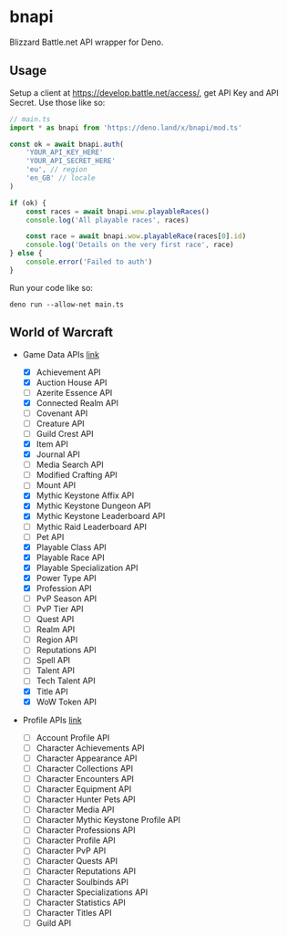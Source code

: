 # bnapi

Blizzard Battle.net API wrapper for Deno.

## Usage

Setup a client at https://develop.battle.net/access/, get API Key and API Secret. Use those like so:

```ts
// main.ts
import * as bnapi from 'https://deno.land/x/bnapi/mod.ts'

const ok = await bnapi.auth(
    'YOUR_API_KEY_HERE'
    'YOUR_API_SECRET_HERE'
    'eu', // region
    'en_GB' // locale
)

if (ok) {
    const races = await bnapi.wow.playableRaces()
    console.log('All playable races', races)

    const race = await bnapi.wow.playableRace(races[0].id)
    console.log('Details on the very first race', race)
} else {
    console.error('Failed to auth')
}
```

Run your code like so:

```
deno run --allow-net main.ts
```

## World of Warcraft

- Game Data APIs [link](https://develop.battle.net/documentation/world-of-warcraft/game-data-apis)

    - [x] Achievement API
    - [x] Auction House API
    - [ ] Azerite Essence API
    - [x] Connected Realm API
    - [ ] Covenant API
    - [ ] Creature API
    - [ ] Guild Crest API
    - [x] Item API
    - [x] Journal API
    - [ ] Media Search API
    - [ ] Modified Crafting API
    - [ ] Mount API
    - [x] Mythic Keystone Affix API
    - [x] Mythic Keystone Dungeon API
    - [x] Mythic Keystone Leaderboard API
    - [ ] Mythic Raid Leaderboard API
    - [ ] Pet API
    - [x] Playable Class API
    - [x] Playable Race API
    - [x] Playable Specialization API
    - [x] Power Type API
    - [x] Profession API
    - [ ] PvP Season API
    - [ ] PvP Tier API
    - [ ] Quest API
    - [ ] Realm API
    - [ ] Region API
    - [ ] Reputations API
    - [ ] Spell API
    - [ ] Talent API
    - [ ] Tech Talent API
    - [x] Title API
    - [x] WoW Token API

- Profile APIs [link](https://develop.battle.net/documentation/world-of-warcraft/profile-apis)

    - [ ] Account Profile API
    - [ ] Character Achievements API
    - [ ] Character Appearance API
    - [ ] Character Collections API
    - [ ] Character Encounters API
    - [ ] Character Equipment API
    - [ ] Character Hunter Pets API
    - [ ] Character Media API
    - [ ] Character Mythic Keystone Profile API
    - [ ] Character Professions API
    - [ ] Character Profile API
    - [ ] Character PvP API
    - [ ] Character Quests API
    - [ ] Character Reputations API
    - [ ] Character Soulbinds API
    - [ ] Character Specializations API
    - [ ] Character Statistics API
    - [ ] Character Titles API
    - [ ] Guild API
